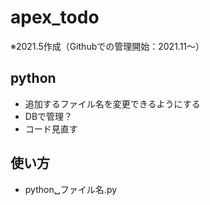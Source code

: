 # apex_todo
※2021.5作成（Githubでの管理開始：2021.11～）


## python
- 追加するファイル名を変更できるようにする
- DBで管理？
- コード見直す

## 使い方
- python␣ファイル名.py
